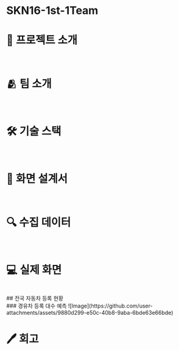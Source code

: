 # SKN16-1st-1Team

# 📌 프로젝트 소개
<br>

# 🫂 팀 소개
<br>


# 🛠 기술 스택
<br>


# 📄 화면 설계서
<br>


# 🔍 수집 데이터
<br>

# 💻 실제 화면
<br>
## 전국 자동차 등록 현황 <br>
### 경유차 등록 대수 예측
![Image](https://github.com/user-attachments/assets/9880d299-e50c-40b8-9aba-6bde63e66bde)


# 🖊 회고
<br>

